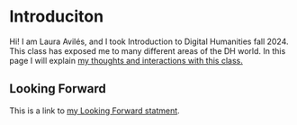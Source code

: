 


# Introduciton

Hi! I am Laura Avilés, and I took Introduction to Digital Humanities fall 2024. This class has exposed me to many different areas of the DH world. In this page I will explain [my thoughts and interactions with this class.](statement.md) 



## Looking Forward

This is a link to [my Looking Forward statment](lookingforward.html).
